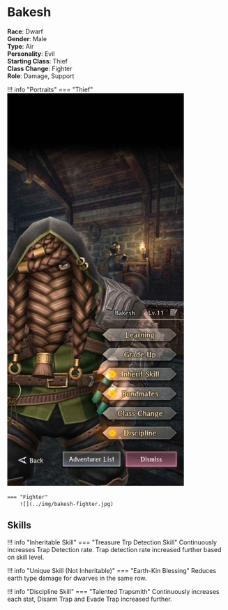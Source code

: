 # Bakesh

**Race**: Dwarf  
**Gender**: Male  
**Type**: Air  
**Personality**: Evil  
**Starting Class**: Thief  
**Class Change**: Fighter  
**Role**: Damage, Support

!!! info "Portraits"
    === "Thief"
        ![](../img/bakesh-thief.jpg)

    === "Fighter"
        ![](../img/bakesh-fighter.jpg)

## Skills

!!! info "Inheritable Skill"
    === "Treasure Trp Detection Skill"
        Continuously increases Trap Detection rate. Trap detection rate increased further based on skill level.

!!! info "Unique Skill (Not Inheritable)"
    === "Earth-Kin Blessing"
        Reduces earth type damage for dwarves in the same row.

!!! info "Discipline Skill"
    === "Talented Trapsmith"
        Continuously increases each stat, Disarm Trap and Evade Trap increased further.